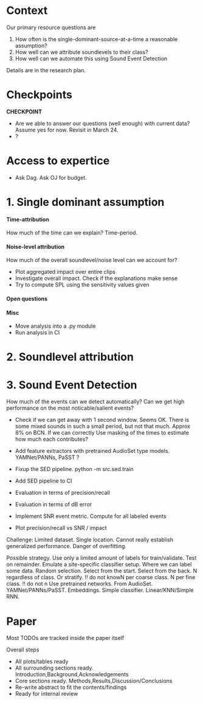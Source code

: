 
# Context

Our primary resource questions are

1. How often is the single-dominant-source-at-a-time a reasonable assumption?
2. How well can we attribute soundlevels to their class?
3. How well can we automate this using Sound Event Detection

Details are in the research plan.

# Checkpoints

**CHECKPOINT**
- Are we able to answer our questions (well enough) with current data?
Assume yes for now. Revisit in March 24.
- ?

# Access to expertice

- Ask Dag. Ask OJ for budget.

# 1. Single dominant assumption

#### Time-attribution
How much of the time can we explain?
Time-period.

#### Noise-level attribution
How much of the overall soundlevel/noise level can we account for?

- Plot aggregated impact over entire clips
- Investigate overall impact. Check if the explanations make sense
- Try to compute SPL using the sensitivity values given

#### Open questions

#### Misc

- Move analysis into a .py module
- Run analysis in CI

# 2. Soundlevel attribution


# 3. Sound Event Detection
How much of the events can we detect automatically?
Can we get high performance on the most noticable/salient events?

- Check if we can get away with 1 second window.
Seems OK. There is some mixed sounds in such a small period, but not that much. Approx 8% on BCN.
If we can correctly 
Use masking of the times to estimate how much each contributes?

- Add feature extractors with pretrained AudioSet type models. YAMNet/PANNs, PaSST ?
- Fixup the SED pipeline. python -m src.sed.train
- Add SED pipeline to CI
- Evaluation in terms of precision/recall
- Evaluation in terms of dB error
- Implement SNR event metric. Compute for all labeled events
- Plot precision/recall vs SNR / impact

Challenge: Limited dataset. Single location.
Cannot really establish generalized performance. Danger of overfitting.

Possible strategy.
Use only a limited amount of labels for train/validate. Test on remainder.
Emulate a site-specific classifier setup. Where we can label some data.
Random selection. Select from the start. Select from the back.
N regardless of class. Or stratify.
!! do not knowN per coarse class. N per fine class. !! do not n
Use pretrained networks. From AudioSet. YAMNet/PANNs/PaSST.
Embeddings. Simple classifier. Linear/KNN/Simple RNN.

# Paper

Most TODOs are tracked inside the paper itself

Overall steps

- All plots/tables ready
- All surrounding sections ready. Introduction,Background,Acknowledgements
- Core sections ready. Methods,Results,Discussion/Conclusions
- Re-write abstract to fit the contents/findings
- Ready for internal review


